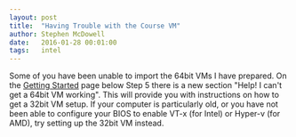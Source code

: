 ```yaml
---
layout: post
title:  "Having Trouble with the Course VM"
author: Stephen McDowell
date:   2016-01-28 00:01:00
tags:   intel
---
```


Some of you have been unable to import the 64bit VMs I have prepared.  On the [Getting Started](getting_started.html)
page below Step 5 there is a new section "Help!  I can't get a 64bit VM working".  This will provide you with
instructions on how to get a 32bit VM setup.  If your computer is particularly old, or you have not been able to
configure your BIOS to enable VT-x (for Intel) or Hyper-v (for AMD), try setting up the 32bit VM instead.
